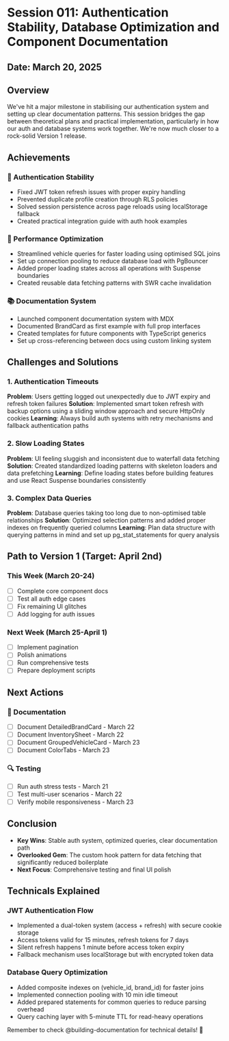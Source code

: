 # Session 011: Authentication Stability, Database Optimization and Component Documentation

## Date: March 20, 2025

## Overview
We've hit a major milestone in stabilising our authentication system and setting up clear documentation patterns. This session bridges the gap between theoretical plans and practical implementation, particularly in how our auth and database systems work together. We're now much closer to a rock-solid Version 1 release.

## Achievements

### 🔐 Authentication Stability
- Fixed JWT token refresh issues with proper expiry handling
- Prevented duplicate profile creation through RLS policies
- Solved session persistence across page reloads using localStorage fallback
- Created practical integration guide with auth hook examples

### 🚀 Performance Optimization
- Streamlined vehicle queries for faster loading using optimised SQL joins
- Set up connection pooling to reduce database load with PgBouncer
- Added proper loading states across all operations with Suspense boundaries
- Created reusable data fetching patterns with SWR cache invalidation

### 📚 Documentation System
- Launched component documentation system with MDX
- Documented BrandCard as first example with full prop interfaces
- Created templates for future components with TypeScript generics
- Set up cross-referencing between docs using custom linking system

## Challenges and Solutions

### 1. Authentication Timeouts
**Problem**: Users getting logged out unexpectedly due to JWT expiry and refresh token failures
**Solution**: Implemented smart token refresh with backup options using a sliding window approach and secure HttpOnly cookies
**Learning**: Always build auth systems with retry mechanisms and fallback authentication paths

### 2. Slow Loading States
**Problem**: UI feeling sluggish and inconsistent due to waterfall data fetching
**Solution**: Created standardized loading patterns with skeleton loaders and data prefetching
**Learning**: Define loading states before building features and use React Suspense boundaries consistently

### 3. Complex Data Queries
**Problem**: Database queries taking too long due to non-optimised table relationships
**Solution**: Optimized selection patterns and added proper indexes on frequently queried columns
**Learning**: Plan data structure with querying patterns in mind and set up pg_stat_statements for query analysis

## Path to Version 1 (Target: April 2nd)

### This Week (March 20-24)
- [ ] Complete core component docs
- [ ] Test all auth edge cases
- [ ] Fix remaining UI glitches
- [ ] Add logging for auth issues

### Next Week (March 25-April 1)
- [ ] Implement pagination
- [ ] Polish animations
- [ ] Run comprehensive tests
- [ ] Prepare deployment scripts

## Next Actions

### 🎨 Documentation
- [ ] Document DetailedBrandCard - March 22
- [ ] Document InventorySheet - March 22
- [ ] Document GroupedVehicleCard - March 23
- [ ] Document ColorTabs - March 23

### 🔍 Testing
- [ ] Run auth stress tests - March 21
- [ ] Test multi-user scenarios - March 22
- [ ] Verify mobile responsiveness - March 23

## Conclusion
- **Key Wins**: Stable auth system, optimized queries, clear documentation path
- **Overlooked Gem**: The custom hook pattern for data fetching that significantly reduced boilerplate
- **Next Focus**: Comprehensive testing and final UI polish

## Technicals Explained

### JWT Authentication Flow
- Implemented a dual-token system (access + refresh) with secure cookie storage
- Access tokens valid for 15 minutes, refresh tokens for 7 days
- Silent refresh happens 1 minute before access token expiry
- Fallback mechanism uses localStorage but with encrypted token data

### Database Query Optimization
- Added composite indexes on (vehicle_id, brand_id) for faster joins
- Implemented connection pooling with 10 min idle timeout
- Added prepared statements for common queries to reduce parsing overhead
- Query caching layer with 5-minute TTL for read-heavy operations

Remember to check @building-documentation for technical details! 🚀 